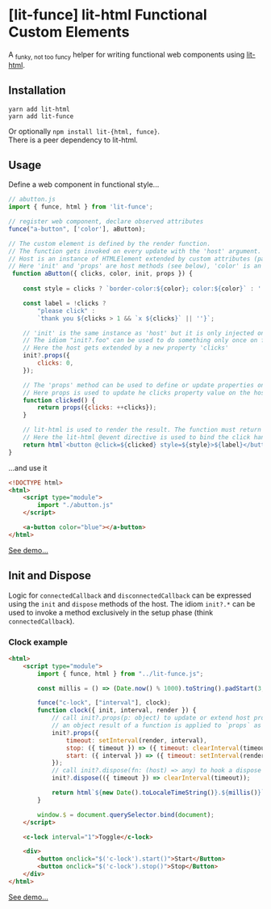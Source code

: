 # [lit-funce] lit-html Functional Custom Elements

A <sub>funky, not too funcy</sub> helper for writing functional web components using [lit-html](https://lit-html.polymer-project.org/).

## Installation
```
yarn add lit-html
yarn add lit-funce
```
Or optionally `npm install lit-{html, funce}`.  
There is a peer dependency to lit-html.


## Usage

Define a web component in functional style...
```javascript
// abutton.js
import { funce, html } from 'lit-funce';

// register web component, declare observed attributes
funce("a-button", ['color'], aButton);

// The custom element is defined by the render function. 
// The function gets invoked on every update with the 'host' argument.
// Host is an instance of HTMLElement extended by custom attributes (passed in "funce()") and properties (passed in "Host.props()").
// Here 'init' and 'props' are host methods (see below), 'color' is an observed attribute, 'clicks' is a custom property (see init.props... below)
 function aButton({ clicks, color, init, props }) {
    
    const style = clicks ? `border-color:${color}; color:${color}` : '';

    const label = !clicks ?
        "please click" :
        `thank you ${clicks > 1 && `x ${clicks}` || ''}`;

    // 'init' is the same instance as 'host' but it is only injected on the first invocation (think connectedCallback)
    // The idiom "init?.foo" can be used to do something only once on first invocation.
    // Here the host gets extended by a new property 'clicks'
    init?.props({
        clicks: 0,
    });

    // The 'props' method can be used to define or update properties on the host
    // Here props is used to update he clicks property value on the host.
    function clicked() {
        return props({clicks: ++clicks});
    }

    // lit-html is used to render the result. The function must return a valid lit-html template result.
    // Here the lit-html @event directive is used to bind the click handler.
    return html`<button @click=${clicked} style=${style}>${label}</button>`;
}
```
...and use it

```html
<!DOCTYPE html>
<html>
    <script type="module">
        import "./abutton.js"
    </script>

    <a-button color="blue"></a-button>
</html>
```

[See demo...](https://ghcdn.rawgit.org/griezma/lit-funce/main/demo/button.html)


## Init and Dispose

Logic for `connectedCallback` and `disconnectedCallback` can be expressed using the `init` and `dispose` methods of the host.
The idiom `init?.*` can be used to invoke a method exclusively in the setup phase (think `connectedCallback`).


### Clock example

```html
<html>
    <script type="module">
        import { funce, html } from "../lit-funce.js";

        const millis = () => (Date.now() % 1000).toString().padStart(3, '0');

        funce("c-lock", ["interval"], clock);
        function clock({ init, interval, render }) {
            // call init?.props(p: object) to update or extend host properties;
            // an object result of a function is applied to `props` as well
            init?.props({
                timeout: setInterval(render, interval),
                stop: ({ timeout }) => ({ timeout: clearInterval(timeout) }),
                start: ({ interval }) => ({ timeout: setInterval(render, interval) })
            });
            // call init?.dispose(fn: (host) => any) to hook a dispose function (think disconnnectedCallback) 
            init?.dispose(({ timeout }) => clearInterval(timeout));

            return html`${new Date().toLocaleTimeString()}.${millis()}`;
        }

        window.$ = document.querySelector.bind(document);
    </script>

    <c-lock interval="1">Toggle</c-lock>

    <div>
        <button onclick="$('c-lock').start()">Start</Button>
        <button onclick="$('c-lock').stop()">Stop</Button>
    </div>
</html>
```

[See demo...](https://griezma.github.io/lit-funce/samples.html)

